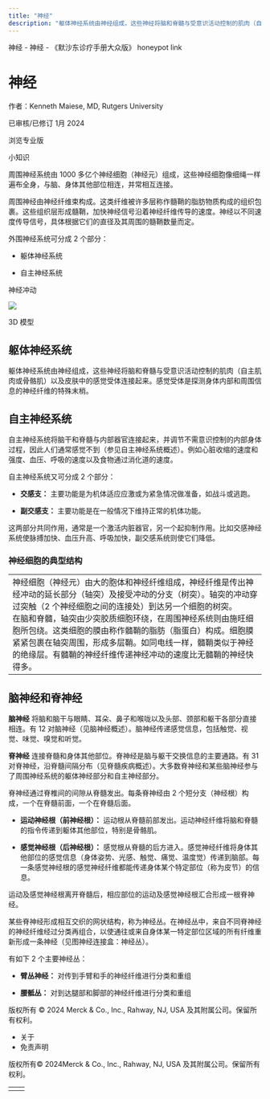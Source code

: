 ```yaml
---
title: "神经"
description: "躯体神经系统由神经组成，这些神经将脑和脊髓与受意识活动控制的肌肉（自主肌肉或骨骼肌）以及皮肤中的感觉受体连接起来。感觉受体是探测身体内部和周围信息的神经纤维的特殊末梢。"
---
```


﻿神经 \- 神经 \- 《默沙东诊疗手册大众版》 honeypot link

# 神经

作者：Kenneth Maiese, MD, Rutgers University

已审核/已修订 1月 2024

浏览专业版

小知识

周围神经系统由 1000 多亿个神经细胞（神经元）组成，这些神经细胞像细绳一样遍布全身，与脑、身体其他部位相连，并常相互连接。

周围神经由神经纤维束构成。这类纤维被许多层称作髓鞘的脂肪物质构成的组织包裹。这些组织层形成髓鞘，加快神经信号沿着神经纤维传导的速度。神经以不同速度传导信号，具体根据它们的直径及其周围的髓鞘数量而定。

外围神经系统可分成 2 个部分：

- 躯体神经系统

- 自主神经系统


神经冲动

![](https://edge.sitecorecloud.io/mmanual-ssq1ci05/media/home/images/b/i/o/biodigital-human-snapshot-nerve-impulse-cv-sized_zh.jpg?thn=0&sc_lang=zh&mw=500)

3D 模型

## 躯体神经系统

躯体神经系统由神经组成，这些神经将脑和脊髓与受意识活动控制的肌肉（自主肌肉或骨骼肌）以及皮肤中的感觉受体连接起来。感觉受体是探测身体内部和周围信息的神经纤维的特殊末梢。

## 自主神经系统

自主神经系统将脑干和脊髓与内部器官连接起来，并调节不需意识控制的内部身体过程，因此人们通常感觉不到（参见自主神经系统概述）。例如心脏收缩的速度和强度、血压、呼吸的速度以及食物通过消化道的速度。

自主神经系统又可分成 2 个部分：

- **交感支：** 主要功能是为机体适应应激或为紧急情况做准备，如战斗或逃跑。

- **副交感支：** 主要功能是在一般情况下维持正常的机体功能。


这两部分共同作用，通常是一个激活内脏器官，另一个起抑制作用。比如交感神经系统使脉搏加快、血压升高、呼吸加快，副交感系统则使它们降低。

### 神经细胞的典型结构

|     |
| --- |
| 神经细胞（神经元）由大的胞体和神经纤维组成，神经纤维是传出神经冲动的延长部分（轴突）及接受冲动的分支（树突）。轴突的冲动穿过突触（2 个神经细胞之间的连接处）到达另一个细胞的树突。<br>在脑和脊髓，轴突由少突胶质细胞环绕，在周围神经系统则由施旺细胞所包绕。这类细胞的膜由称作髓鞘的脂肪（脂蛋白）构成。细胞膜紧紧包裹在轴突周围，形成多层鞘。如同电线一样，髓鞘类似于神经的绝缘层。有髓鞘的神经纤维传递神经冲动的速度比无髓鞘的神经快得多。<br> |

## 脑神经和脊神经

**脑神经** 将脑和脑干与眼睛、耳朵、鼻子和喉咙以及头部、颈部和躯干各部分直接相连。有 12 对脑神经（见脑神经概述）。脑神经传递感觉信息，包括触觉、视觉、味觉、嗅觉和听觉。

**脊神经** 连接脊髓和身体其他部位。脊神经是脑与躯干交换信息的主要通路。有 31 对脊神经，沿脊髓间隔分布（见脊髓疾病概述）。大多数脊神经和某些脑神经参与了周围神经系统的躯体神经部分和自主神经部分。

脊神经通过脊椎间的间隙从脊髓发出。每条脊神经由 2 个短分支（神经根）构成，一个在脊髓前面，一个在脊髓后面。

- **运动神经根（前神经根）：** 运动根从脊髓前部发出。运动神经纤维将脑和脊髓的指令传递到躯体其他部位，特别是骨骼肌。

- **感觉神经根（后神经根）：** 感觉根从脊髓的后方进入。感觉神经纤维将身体其他部位的感觉信息（身体姿势、光感、触觉、痛觉、温度觉）传递到脑部。每一条感觉神经根的感觉神经纤维都能传递身体某个特定部位（称为皮节）的信息。


运动及感觉神经根离开脊髓后，相应部位的运动及感觉神经根汇合形成一根脊神经。

某些脊神经形成相互交织的网状结构，称为神经丛。在神经丛中，来自不同脊神经的神经纤维经过分类再组合，以使通往或来自身体某一特定部位区域的所有纤维重新形成一条神经（见图神经连接盒：神经丛）。

有如下 2 个主要神经丛：

- **臂丛神经：** 对传到手臂和手的神经纤维进行分类和重组

- **腰骶丛：** 对到达腿部和脚部的神经纤维进行分类和重组




版权所有 © 2024
Merck & Co., Inc., Rahway, NJ, USA 及其附属公司。保留所有权利。

- 关于
- 免责声明

版权所有© 2024Merck & Co., Inc., Rahway, NJ, USA 及其附属公司。保留所有权利。

|     |     |
| --- | --- |
|  |  |